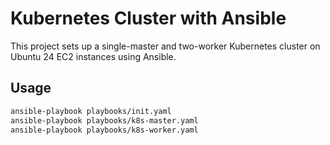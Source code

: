 # Kubernetes Cluster with Ansible

This project sets up a single-master and two-worker Kubernetes cluster on Ubuntu 24 EC2 instances using Ansible.

## Usage

```bash
ansible-playbook playbooks/init.yaml
ansible-playbook playbooks/k8s-master.yaml
ansible-playbook playbooks/k8s-worker.yaml
